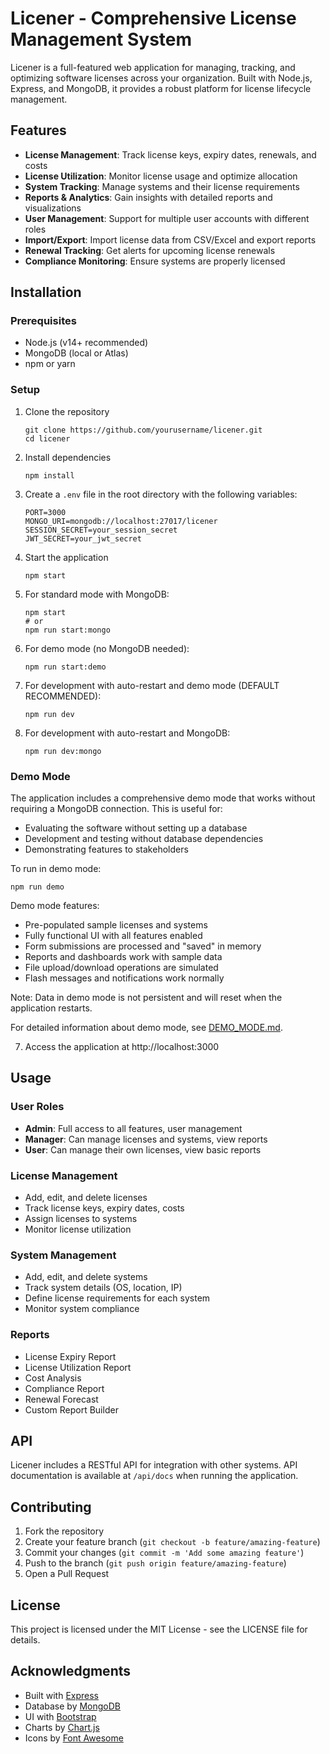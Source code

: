 # Licener - Comprehensive License Management System

Licener is a full-featured web application for managing, tracking, and optimizing software licenses across your organization. Built with Node.js, Express, and MongoDB, it provides a robust platform for license lifecycle management.

## Features

- **License Management**: Track license keys, expiry dates, renewals, and costs
- **License Utilization**: Monitor license usage and optimize allocation
- **System Tracking**: Manage systems and their license requirements
- **Reports & Analytics**: Gain insights with detailed reports and visualizations
- **User Management**: Support for multiple user accounts with different roles
- **Import/Export**: Import license data from CSV/Excel and export reports
- **Renewal Tracking**: Get alerts for upcoming license renewals
- **Compliance Monitoring**: Ensure systems are properly licensed

## Installation

### Prerequisites

- Node.js (v14+ recommended)
- MongoDB (local or Atlas)
- npm or yarn

### Setup

1. Clone the repository
   ```
   git clone https://github.com/yourusername/licener.git
   cd licener
   ```

2. Install dependencies
   ```
   npm install
   ```

3. Create a `.env` file in the root directory with the following variables:
   ```
   PORT=3000
   MONGO_URI=mongodb://localhost:27017/licener
   SESSION_SECRET=your_session_secret
   JWT_SECRET=your_jwt_secret
   ```

4. Start the application
   ```
   npm start
   ```

5. For standard mode with MongoDB:
   ```
   npm start
   # or
   npm run start:mongo
   ```
   
6. For demo mode (no MongoDB needed):
   ```
   npm run start:demo
   ```
   
7. For development with auto-restart and demo mode (DEFAULT RECOMMENDED):
   ```
   npm run dev
   ```
   
8. For development with auto-restart and MongoDB:
   ```
   npm run dev:mongo
   ```

### Demo Mode

The application includes a comprehensive demo mode that works without requiring a MongoDB connection. This is useful for:
- Evaluating the software without setting up a database
- Development and testing without database dependencies
- Demonstrating features to stakeholders

To run in demo mode:
```
npm run demo
```

Demo mode features:
- Pre-populated sample licenses and systems
- Fully functional UI with all features enabled
- Form submissions are processed and "saved" in memory
- Reports and dashboards work with sample data
- File upload/download operations are simulated
- Flash messages and notifications work normally

Note: Data in demo mode is not persistent and will reset when the application restarts.

For detailed information about demo mode, see [DEMO_MODE.md](DEMO_MODE.md).

7. Access the application at http://localhost:3000

## Usage

### User Roles

- **Admin**: Full access to all features, user management
- **Manager**: Can manage licenses and systems, view reports
- **User**: Can manage their own licenses, view basic reports

### License Management

- Add, edit, and delete licenses
- Track license keys, expiry dates, costs
- Assign licenses to systems
- Monitor license utilization

### System Management

- Add, edit, and delete systems
- Track system details (OS, location, IP)
- Define license requirements for each system
- Monitor system compliance

### Reports

- License Expiry Report
- License Utilization Report
- Cost Analysis
- Compliance Report
- Renewal Forecast
- Custom Report Builder

## API

Licener includes a RESTful API for integration with other systems. API documentation is available at `/api/docs` when running the application.

## Contributing

1. Fork the repository
2. Create your feature branch (`git checkout -b feature/amazing-feature`)
3. Commit your changes (`git commit -m 'Add some amazing feature'`)
4. Push to the branch (`git push origin feature/amazing-feature`)
5. Open a Pull Request

## License

This project is licensed under the MIT License - see the LICENSE file for details.

## Acknowledgments

- Built with [Express](https://expressjs.com/)
- Database by [MongoDB](https://www.mongodb.com/)
- UI with [Bootstrap](https://getbootstrap.com/)
- Charts by [Chart.js](https://www.chartjs.org/)
- Icons by [Font Awesome](https://fontawesome.com/)
